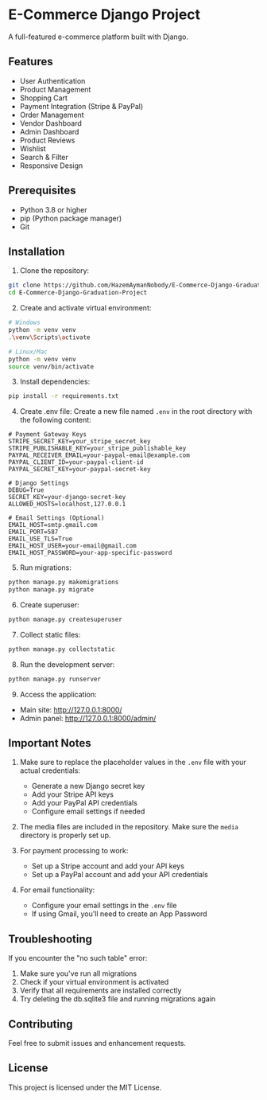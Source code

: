 # E-Commerce Django Project

A full-featured e-commerce platform built with Django.

## Features

- User Authentication
- Product Management
- Shopping Cart
- Payment Integration (Stripe & PayPal)
- Order Management
- Vendor Dashboard
- Admin Dashboard
- Product Reviews
- Wishlist
- Search & Filter
- Responsive Design

## Prerequisites

- Python 3.8 or higher
- pip (Python package manager)
- Git

## Installation

1. Clone the repository:
```bash
git clone https://github.com/HazemAymanNobody/E-Commerce-Django-Graduation-Project.git
cd E-Commerce-Django-Graduation-Project
```

2. Create and activate virtual environment:
```bash
# Windows
python -m venv venv
.\venv\Scripts\activate

# Linux/Mac
python -m venv venv
source venv/bin/activate
```

3. Install dependencies:
```bash
pip install -r requirements.txt
```

4. Create .env file:
Create a new file named `.env` in the root directory with the following content:
```
# Payment Gateway Keys
STRIPE_SECRET_KEY=your_stripe_secret_key
STRIPE_PUBLISHABLE_KEY=your_stripe_publishable_key
PAYPAL_RECEIVER_EMAIL=your-paypal-email@example.com
PAYPAL_CLIENT_ID=your-paypal-client-id
PAYPAL_SECRET_KEY=your-paypal-secret-key

# Django Settings
DEBUG=True
SECRET_KEY=your-django-secret-key
ALLOWED_HOSTS=localhost,127.0.0.1

# Email Settings (Optional)
EMAIL_HOST=smtp.gmail.com
EMAIL_PORT=587
EMAIL_USE_TLS=True
EMAIL_HOST_USER=your-email@gmail.com
EMAIL_HOST_PASSWORD=your-app-specific-password
```

5. Run migrations:
```bash
python manage.py makemigrations
python manage.py migrate
```

6. Create superuser:
```bash
python manage.py createsuperuser
```

7. Collect static files:
```bash
python manage.py collectstatic
```

8. Run the development server:
```bash
python manage.py runserver
```

9. Access the application:
- Main site: http://127.0.0.1:8000/
- Admin panel: http://127.0.0.1:8000/admin/

## Important Notes

1. Make sure to replace the placeholder values in the `.env` file with your actual credentials:
   - Generate a new Django secret key
   - Add your Stripe API keys
   - Add your PayPal API credentials
   - Configure email settings if needed

2. The media files are included in the repository. Make sure the `media` directory is properly set up.

3. For payment processing to work:
   - Set up a Stripe account and add your API keys
   - Set up a PayPal account and add your API credentials

4. For email functionality:
   - Configure your email settings in the `.env` file
   - If using Gmail, you'll need to create an App Password

## Troubleshooting

If you encounter the "no such table" error:
1. Make sure you've run all migrations
2. Check if your virtual environment is activated
3. Verify that all requirements are installed correctly
4. Try deleting the db.sqlite3 file and running migrations again

## Contributing

Feel free to submit issues and enhancement requests.

## License

This project is licensed under the MIT License.
